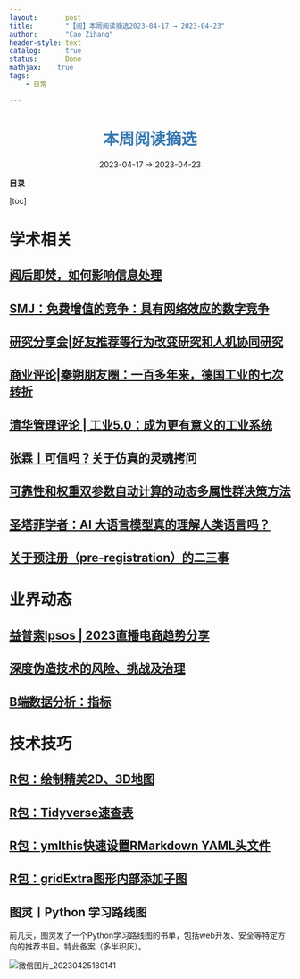 ```yaml
---
layout:       post
title:        "【阅】本周阅读摘选2023-04-17 → 2023-04-23"
author:       "Cao Zihang"
header-style: text
catalog:      true
status:		  Done
mathjax: 	true
tags:
    - 日常

---
```


# <center><font color="#3879B1">本周阅读摘选</font></center>

<center>2023-04-17 → 2023-04-23</center>

**目录**

[toc]

# 学术相关

## [阅后即焚，如何影响信息处理](https://mp.weixin.qq.com/s/9dlkM_ui_3qxXNl43xh7jQ)



## [SMJ：免费增值的竞争：具有网络效应的数字竞争](https://mp.weixin.qq.com/s/OlBpRMIRLdfiYg_ORP4x2A)



## [研究分享会|好友推荐等行为改变研究和人机协同研究](https://mp.weixin.qq.com/s/HA3RXFg-TduLfdumtdUIcA)



## [商业评论|秦朔朋友圈：一百多年来，德国工业的七次转折](https://mp.weixin.qq.com/s/A8qnnY4P-9nrX4qpwHZSCw)



## [清华管理评论 | 工业5.0：成为更有意义的工业系统](https://mp.weixin.qq.com/s/GBf-TOYdd-lnDjJZ79EPvQ)



## [张霖丨可信吗？关于仿真的灵魂拷问](https://mp.weixin.qq.com/s/ooKqNufi-3oWUqYpDEOiSA)



## [可靠性和权重双参数自动计算的动态多属性群决策方法](https://mp.weixin.qq.com/s/Q28MyOHy2CXIknC5Ulzofg)



## [圣塔菲学者：AI 大语言模型真的理解人类语言吗？](https://mp.weixin.qq.com/s/ViuZUwXhh--x8qBGorGUYQ)



## [关于预注册（pre-registration）的二三事](https://mp.weixin.qq.com/s/LU8BveFjyicy47yXCwWbOw)





# 业界动态

## [益普索Ipsos | 2023直播电商趋势分享](https://mp.weixin.qq.com/s/mqnY-y6_kASbsZf6qIbBNA)



## [深度伪造技术的风险、挑战及治理](https://mp.weixin.qq.com/s/Sz5gue1qNd1Xyg1hX0ABUA)



## [B端数据分析：指标](https://mp.weixin.qq.com/s/lN299nN1Y98JgLfDcVInjw)



# 技术技巧

## [R包：绘制精美2D、3D地图](https://mp.weixin.qq.com/s/tYVzjZ7orL-_TydNdNsCXQ)



## [R包：Tidyverse速查表](https://mp.weixin.qq.com/s/6wR4fuUBW1jUomzHoTw-vw)



## [R包：ymlthis快速设置RMarkdown YAML头文件](https://mp.weixin.qq.com/s/XkwGbPX3R4EGiLLfcjfgGQ)



## [R包：gridExtra图形内部添加子图](https://mp.weixin.qq.com/s/_fTnIh5GCk_VHo2YWDH5Qg)



## 图灵丨Python 学习路线图

前几天，图灵发了一个Python学习路线图的书单，包括web开发、安全等特定方向的推荐书目。特此备案（多半积灰）。

![微信图片_20230425180141](https://img.czhread.asia/img/202304251828574.png)
